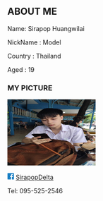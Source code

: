 ## ABOUT ME

Name: Sirapop Huangwilai

NickName : Model

Country : Thailand  

Aged : 19

### MY PICTURE
<img src="89A5B02F-567A-47B1-BF45-5FD1DC1D20C3.jpeg" alt="89A5B02F-567A-47B1-BF45-5FD1DC1D20C3" width="200" height="150"/>


<img src="A117DF32-30E0-415A-84CF-3349E05971E1.png" alt="A117DF32-30E0-415A-84CF-3349E05971E1" width="15" height="15"/> [SirapopDelta](https://web.facebook.com/profile.php?id=100017003479477)



Tel: 095-525-2546
